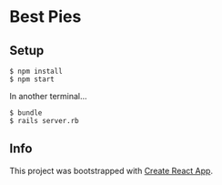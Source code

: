 # Best Pies

## Setup

```no-highlight
$ npm install
$ npm start
```

In another terminal...

```no-highlight
$ bundle
$ rails server.rb
```

## Info

This project was bootstrapped with [Create React App](https://github.com/facebookincubator/create-react-app).
